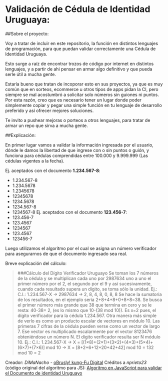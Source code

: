 # Validación de Cédula de Identidad Uruguaya:

##Sobre el proyecto:

Voy a tratar de incluir en este repositorio, la función en distintos lenguajes de programación, para que puedan validar correctamente una Cédula de Identidad Uruguaya.

Esto surge a raíz de encontrar trozos de código por internet en distintos lenguajes, y a partir de ahi pensar en armar algo definitivo y que pueda serle útil a mucha gente.

Estaría bueno que tratan de incoporar esto en sus proyectos, ya que es muy común que en sorteos, ecommerce u otros tipos de apps pidan la CI, pero siempre se mal acostumbró a solicitar solo números sin guiones ni puntos. Por esta razón, creo que es necesario tener un lugar donde poder simplemente copiar y pegar una simple función en tu lenguaje de desarrollo preferido y así ofrecer mejores soluciones.

Te invito a pushear mejoras o porteos a otros lenguajes, para tratar de armar un repo que sirva a mucha gente.

##Explicación:

En primer lugar vamos a validar la información ingresada por el usuario, dónde le damos la libertad de que ingrese con o sin puntos o guión, y funciona para cédulas comprendidas entre 100.000 y 9.999.999 (Las cédulas vigentes a la fecha).

Ej. aceptados con el documento **1.234.567-8**:
* 1.234.567-8
* 1.234.5678
* 1.2345678
* 12345678
* 1234.5678
* 1234.567-8
* 1234567-8
Ej. aceptados con el documento **123.456-7**:
* 123.456-7
* 123.4567
* 1234567
* 123.4567
* 123456-7

Luego utilizamos el algoritmo por el cual se asigna un número verificador para asegurarnos de que el documento ingresado sea real.

Breve explicación del cálculo:

>###Cálculo del Dígito Verificador Uruguayo
Se toman los 7 números de la cédula y se multiplican cada uno por 2987634 uno a uno el primer número por el 2, el segundo por el 9 y así sucesivamente, cuando cada resultado supera un dígito, se toma sólo la unidad.
Ej.:
C.I.: 1.234.567-X  -> 2987634 -> 2, 8, 4, 8, 0, 8, 8
Se hace la sumatoria de los resultados, en el ejemplo sería 2+8+4+8+0+8+8=38.
Se busca el primer número más grande que 38 que termina en cero y se le resta: 40-38= 2, (es lo mismo que 10-(38 mod 10)).
Es x=2 pues, el dígito verificador para la cédula 1.234.567.
Otra manera más simple de verlo es como un producto escalar de vectores en módulo 10. Las primeras 7 cifras de la cédula pueden verse como un vector de largo 7.
Ese vector es multiplicado escalarmente por el vector 8123476 obteniéndose un número N.
El dígito verificador resulta ser N módulo 10.
Ej.: C.I.: 1.234.567-X -> X = [(1×8)+(2×1)+(3×2)+(4×3)+(5×4)+(6×7)+(7×6)] mod 10 -> X = [8+2+6+12+20+42+42] mod 10 = 132 mod 10 = 2



Creador: *DiMaNacho* - [oBrusly! kung-Fu Digital](http://obrusly.com)
Créditos a *nprieto23* (código original del algoritmo para JS): [Algoritmo en JavaScript para validar el Documento de identidad Uruguayo](http://bit.ly/1CKYjKI)